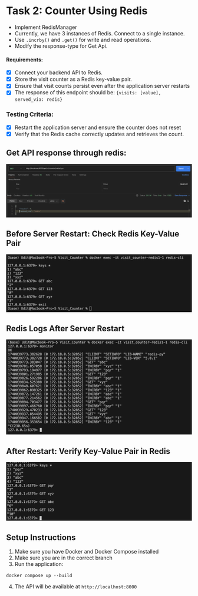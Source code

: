 # Task 2: Counter Using Redis
- Implement RedisManager
- Currently, we have 3 instances of Redis. Connect to a single instance.
- Use `.incrby()` and `.get()` for write and read operations.
- Modify the response-type for Get Api.

#### Requirements:
- [X] Connect your backend API to Redis.
- [X] Store the visit counter as a Redis key-value pair.
- [X] Ensure that visit counts persist even after the application server restarts
- [X] The response of this endpoint should be: `{visits: [value], served_via: redis}`

### Testing Criteria:
- [X] Restart the application server and ensure the counter does not reset
- [X] Verify that the Redis cache correctly updates and retrieves the count.

## Get API response through redis:
![API Response](./images/T2_api_response.png)

## Before Server Restart: Check Redis Key-Value Pair
![Key-Value Pair before Restart](./images/T2_pre-restart.png)

## Redis Logs After Server Restart
![Redis Logs After Server Restart](./images/T2_redis_logs.png)

## After Restart: Verify Key-Value Pair in Redis
![Key-Value Pair after Restart](./images/T2_post-restart.png)

 ## Setup Instructions
 1. Make sure you have Docker and Docker Compose installed
 2. Make sure you are in the correct branch
 3. Run the application:
 ```
 docker compose up --build
 ```
 4. The API will be available at `http://localhost:8000`